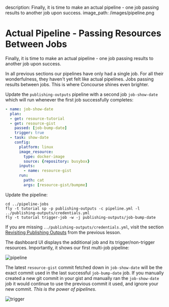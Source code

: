 description: Finally, it is time to make an actual pipeline - one job passing results to another job upon success.
image_path: /images/pipeline.png

# Actual Pipeline - Passing Resources Between Jobs

Finally, it is time to make an actual pipeline - one job passing results to another job upon success.

In all previous sections our pipelines have only had a single job. For all their wonderfulness, they haven't yet felt like actual pipelines. Jobs passing results between jobs. This is where Concourse shines even brighter.

Update the `publishing-outputs` pipeline with a second job `job-show-date` which will run whenever the first job successfully completes:

```yaml
- name: job-show-date
  plan:
  - get: resource-tutorial
  - get: resource-gist
    passed: [job-bump-date]
    trigger: true
  - task: show-date
    config:
      platform: linux
      image_resource:
        type: docker-image
        source: {repository: busybox}
      inputs:
        - name: resource-gist
      run:
        path: cat
        args: [resource-gist/bumpme]
```

Update the pipeline:

```
cd ../pipeline-jobs
fly -t tutorial sp -p publishing-outputs -c pipeline.yml -l ../publishing-outputs/credentials.yml
fly -t tutorial trigger-job -w -j publishing-outputs/job-bump-date
```

If you are missing `../publishing-outputs/credentials.yml`, visit the section [Revisiting Publishing Outputs](/basics/parameters/#revisting-publishing-outputs) from the previous lesson.

The dashboard UI displays the additional job and its trigger/non-trigger resources. Importantly, it shows our first multi-job pipeline:

![pipeline](/images/pipeline.png)

The latest `resource-gist` commit fetched down in `job-show-date` will be the exact commit used in the last successful `job-bump-date` job. If you manually created a new git commit in your gist and manually ran the `job-show-date` job it would continue to use the previous commit it used, and ignore your new commit. *This is the power of pipelines.*

![trigger](/images/trigger.png)

